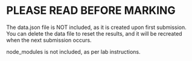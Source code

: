 # PLEASE READ BEFORE MARKING

The data.json file is NOT included, as it is created upon first submission. You can delete the data file to reset the results, and it will be recreated when the next submission occurs.

node_modules is not included, as per lab instructions.